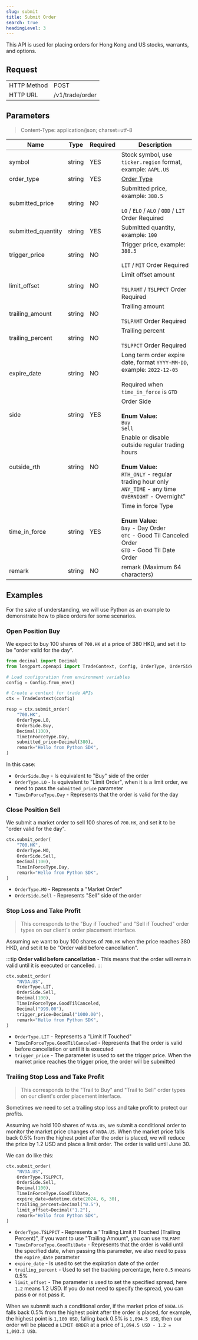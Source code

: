 ```yaml
---
slug: submit
title: Submit Order
search: true
headingLevel: 3
---
```


This API is used for placing orders for Hong Kong and US stocks, warrants, and options.

<SDKLinks module="trade" klass="TradeContext" method="submit_order" />

## Request

<table className="http-basic">
<tbody>
<tr><td className="http-basic-key">HTTP Method</td><td>POST</td></tr>
<tr><td className="http-basic-key">HTTP URL</td><td>/v1/trade/order 
</td></tr>
</tbody>
</table>

## Parameters

> Content-Type: application/json; charset=utf-8

| Name               | Type   | Required | Description                                                                                                                                                                    |
|--------------------|--------|----------|--------------------------------------------------------------------------------------------------------------------------------------------------------------------------------|
| symbol             | string | YES      | Stock symbol, use `ticker.region` format, example: `AAPL.US`                                                                                                                   |
| order_type         | string | YES      | [Order Type](../trade-definition#ordertype)                                                                                                                                    |
| submitted_price    | string | NO       | Submitted price, example: `388.5`<br/><br/> `LO` / `ELO` / `ALO` / `ODD` / `LIT` Order Required                                                                                |
| submitted_quantity | string | YES      | Submitted quantity, example: `100`                                                                                                                                             |
| trigger_price      | string | NO       | Trigger price, example: `388.5`<br/><br/> `LIT` / `MIT` Order Required                                                                                                         |
| limit_offset       | string | NO       | Limit offset amount<br/><br/> `TSLPAMT` / `TSLPPCT` Order Required                                                                                                             |
| trailing_amount    | string | NO       | Trailing amount<br/><br/> `TSLPAMT` Order Required                                                                                                                             |
| trailing_percent   | string | NO       | Trailing percent<br/><br/> `TSLPPCT` Order Required                                                                                                                            |
| expire_date        | string | NO       | Long term order expire date, format `YYYY-MM-DD`, example: `2022-12-05`<br/><br/> Required when `time_in_force` is `GTD`                                                       |
| side               | string | YES      | Order Side<br/><br/> **Enum Value:**<br/> `Buy`<br/> `Sell`                                                                                                                    |
| outside_rth        | string | NO       | Enable or disable outside regular trading hours<br/><br/> **Enum Value:**<br/> `RTH_ONLY` - regular trading hour only<br/> `ANY_TIME` - any time<br/> `OVERNIGHT` - Overnight" |
| time_in_force      | string | YES      | Time in force Type<br/><br/> **Enum Value:**<br/> `Day` - Day Order<br/> `GTC` - Good Til Canceled Order<br/> `GTD` - Good Til Date Order                                      |
| remark             | string | NO       | remark (Maximum 64 characters)                                                                                                                                                 |

## Examples

For the sake of understanding, we will use Python as an example to demonstrate how to place orders for some scenarios.

### Open Position Buy

We expect to buy 100 shares of `700.HK` at a price of 380 HKD, and set it to be "order valid for the day".

```py
from decimal import Decimal
from longport.openapi import TradeContext, Config, OrderType, OrderSide, TimeInForceType

# Load configuration from environment variables
config = Config.from_env()

# Create a context for trade APIs
ctx = TradeContext(config)

resp = ctx.submit_order(
    "700.HK",
    OrderType.LO,
    OrderSide.Buy,
    Decimal(100),
    TimeInForceType.Day,
    submitted_price=Decimal(380),
    remark="Hello from Python SDK",
)
```

In this case:

- `OrderSide.Buy` - Is equivalent to "Buy" side of the order
- `OrderType.LO` - Is equivalent to "Limit Order", when it is a limit order, we need to pass the `submitted_price` parameter
- `TimeInForceType.Day` - Represents that the order is valid for the day

### Close Position Sell

We submit a market order to sell 100 shares of `700.HK`, and set it to be "order valid for the day".

```py
ctx.submit_order(
    "700.HK",
    OrderType.MO,
    OrderSide.Sell,
    Decimal(100),
    TimeInForceType.Day,
    remark="Hello from Python SDK",
)
```

- `OrderType.MO` - Represents a "Market Order"
- `OrderSide.Sell` - Represents "Sell" side of the order

### Stop Loss and Take Profit

> This corresponds to the "Buy if Touched" and "Sell if Touched" order types on our client's order placement interface.

Assuming we want to buy 100 shares of `700.HK` when the price reaches 380 HKD, and set it to be "Order valid before cancellation".

:::tip
**Order valid before cancellation** - This means that the order will remain valid until it is executed or cancelled.
:::

```py
ctx.submit_order(
    "NVDA.US",
    OrderType.LIT,
    OrderSide.Sell,
    Decimal(100),
    TimeInForceType.GoodTilCanceled,
    Decimal("999.00"),
    trigger_price=Decimal("1000.00"),
    remark="Hello from Python SDK",
)
```

- `OrderType.LIT` - Represents a "Limit If Touched"
- `TimeInForceType.GoodTilCanceled` - Represents that the order is valid before cancellation or until it is executed
- `trigger_price` - The parameter is used to set the trigger price. When the market price reaches the trigger price, the order will be submitted

### Trailing Stop Loss and Take Profit

> This corresponds to the "Trail to Buy" and "Trail to Sell" order types on our client's order placement interface.

Sometimes we need to set a trailing stop loss and take profit to protect our profits.

Assuming we hold 100 shares of `NVDA.US`, we submit a conditional order to monitor the market price changes of `NVDA.US`. When the market price falls back 0.5% from the highest point after the order is placed, we will reduce the price by 1.2 USD and place a limit order. The order is valid until June 30.

We can do like this:

```py
ctx.submit_order(
    "NVDA.US",
    OrderType.TSLPPCT,
    OrderSide.Sell,
    Decimal(100),
    TimeInForceType.GoodTilDate,
    expire_date=datetime.date(2024, 6, 30),
    trailing_percent=Decimal("0.5"),
    limit_offset=Decimal("1.2"),
    remark="Hello from Python SDK",
)
```

- `OrderType.TSLPPCT` - Represents a "Trailing Limit If Touched (Trailing Percent)", if you want to use "Trailing Amount", you can use `TSLPAMT`
- `TimeInForceType.GoodTilDate` - Represents that the order is valid until the specified date, when passing this parameter, we also need to pass the `expire_date` parameter
- `expire_date` - Is used to set the expiration date of the order
- `trailing_percent` - Used to set the tracking percentage, here `0.5` means 0.5%
- `limit_offset` - The parameter is used to set the specified spread, here `1.2` means 1.2 USD. If you do not need to specify the spread, you can pass `0` or not pass it.

When we subnmit such a conditional order, if the market price of `NVDA.US` falls back 0.5% from the highest point after the order is placed, for example, the highest point is `1,100 USD`, falling back 0.5% is `1,094.5 USD`, then our order will be placed a `LIMIT ORDER` at a price of `1,094.5 USD - 1.2 = 1,093.3 USD`.
